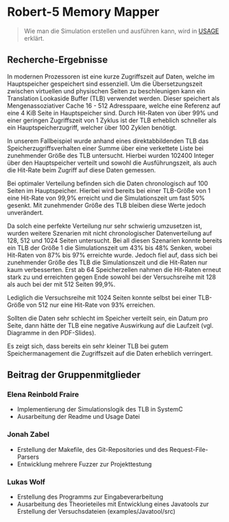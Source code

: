 # Robert-5 Memory Mapper

> Wie man die Simulation erstellen und ausführen kann, wird in [USAGE](USAGE.md) erklärt.

## Recherche-Ergebnisse

In modernen Prozessoren ist eine kurze Zugriffszeit auf Daten, welche im Hauptspeicher gespeichert
sind essenziell. Um die Übersetzungszeit zwischen virtuellen und physischen Seiten zu beschleunigen 
kann ein Translation Lookaside Buffer (TLB) verwendet werden. Dieser speichert als
Mengenassoziativer Cache 16 - 512 Adresspaare, welche eine Referenz auf eine 4 KiB
Seite in Hauptspeicher sind. Durch Hit-Raten von über 99% und einer geringen Zugriffszeit von 1
Zyklus ist der TLB erheblich schneller als ein Hauptspeicherzugriff, welcher über 100 Zyklen
benötigt.

In unserem Fallbeispiel wurde anhand eines direktabbildenden TLB das Speicherzugriffsverhalten
einer Summe über eine verkettete Liste bei zunehmender Größe des TLB untersucht.
Hierbei wurden 102400 Integer über den Hauptspeicher verteilt und sowohl die Ausführungszeit, als
auch die Hit-Rate beim Zugriff auf diese Daten gemessen.

Bei optimaler Verteilung befinden sich die Daten chronologisch auf 100 Seiten im Hauptspeicher.
Hierbei wird bereits bei einer TLB-Größe von 1 eine Hit-Rate von 99,9% erreicht und die
Simulationszeit um fast 50% gesenkt. Mit zunehmender Größe des TLB bleiben diese Werte jedoch
unverändert.

Da solch eine perfekte Verteilung nur sehr schwierig umzusetzen ist, wurden weitere Szenarien mit
nicht chronologischer Datenverteilung auf 128, 512 und 1024 Seiten untersucht.
Bei all diesen Szenarien konnte bereits ein TLB der Größe 1 die Simulationszeit um 43% bis 48%
Senken, wobei Hit-Raten von 87% bis 97% erreichte wurde.
Jedoch fiel auf, dass sich bei zunehmender Größe des TLB die Simulationszeit und die Hit-Raten nur
kaum verbesserten. Erst ab 64 Speicherzellen nahmen die Hit-Raten erneut stark zu und erreichten
gegen Ende sowohl bei der Versuchsreihe mit 128 als auch bei der mit 512 Seiten 99,9%.

Lediglich die Versuchsreihe mit 1024 Seiten konnte selbst bei einer TLB-Größe von 512 nur eine Hit-Rate
von 93% erreichen.

Sollten die Daten sehr schlecht im Speicher verteilt sein, ein Datum pro Seite, dann hätte der TLB eine negative
Auswirkung auf die Laufzeit (vgl. Diagramme in den PDF-Slides).

Es zeigt sich, dass bereits ein sehr kleiner TLB bei gutem Speichermanagement die Zugriffszeit auf die Daten erheblich verringert.

## Beitrag der Gruppenmitglieder

### Elena Reinbold Fraire

* Implementierung der Simulationslogik des TLB in SystemC
* Ausarbeitung der Readme und Usage Datei

### Jonah Zabel

* Erstellung der Makefile, des Git-Repositories und des Request-File-Parsers
* Entwicklung mehrere Fuzzer zur Projekttestung

### Lukas Wolf

* Erstellung des Programms zur Eingabeverarbeitung
* Ausarbeitung des Theorieteiles mit Entwicklung eines Javatools zur Erstellung der
Versuchsdateien (examples/Javatool/src)
